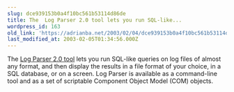 ```yaml
---
slug: dce939153b0a4f10bc561b53114d86de
title: The  Log Parser 2.0 tool lets you run SQL-like...
wordpress_id: 163
old_link: 'https://adrianba.net/2003/02/04/dce939153b0a4f10bc561b53114d86de/'
last_modified_at: 2003-02-05T01:34:56.000Z
---
```


The
[
Log Parser 2.0 tool](http://www.microsoft.com/windows2000/downloads/tools/logparser/default.asp) lets you run SQL-like queries on log files
of almost any format, and then display the results in a file format
of your choice, in a SQL database, or on a screen. Log Parser is
available as a command-line tool and as a set of scriptable
Component Object Model (COM) objects.

